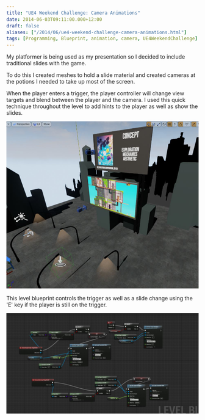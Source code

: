 ```yaml
---
title: "UE4 Weekend Challenge: Camera Animations"
date: 2014-06-03T09:11:00.000+12:00
draft: false
aliases: ["/2014/06/ue4-weekend-challenge-camera-animations.html"]
tags: [Programming, Blueprint, animation, camera, UE4WeekendChallenge]
---
```


My platformer is being used as my presentation so I decided to include traditional slides with the game.

To do this I created meshes to hold a slide material and created cameras at the potions I needed to take up most of the screen.

When the player enters a trigger, the player controller will change view targets and blend between the player and the camera. I used this quick technique throughout the level to add hints to the player as well as show the slides.

![](camset1.JPG)

This level blueprint controls the trigger as well as a slide change using the 'E' key if the player is still on the trigger.

![](camSet2.JPG)

